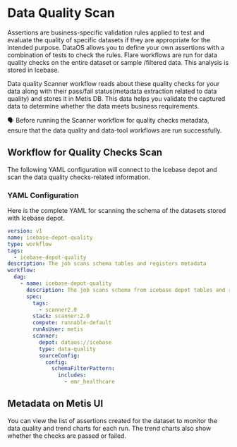 # Data Quality Scan

Assertions are business-specific validation rules applied to test and evaluate the quality of specific datasets if they are appropriate for the intended purpose. DataOS allows you to define your own assertions with a combination of tests to check the rules. Flare workflows are run for data quality checks on the entire dataset or sample /filtered data. This analysis is stored in Icebase.

Data quality Scanner workflow reads about these quality checks for your data along with their pass/fail status(metadata extraction related to data quality) and stores it in Metis DB. This data helps you validate the captured data to determine whether the data meets business requirements.

<aside class="callout">
🗣️ Before running the Scanner workflow for quality checks metadata, ensure that the data quality and data-tool workflows are run successfully.

</aside>

## Workflow for Quality Checks Scan

The following YAML configuration will connect to the Icebase depot and scan the data quality checks-related information.

### **YAML Configuration**

Here is the complete YAML for scanning the schema of the datasets stored with Icebase depot. 

```yaml
version: v1
name: icebase-depot-quality
type: workflow
tags:
  - icebase-depot-quality
description: The job scans schema tables and registers metadata
workflow:
  dag:
    - name: icebase-depot-quality
      description: The job scans schema from icebase depot tables and registers metadata to metis2
      spec:
        tags:
          - scanner2.0
        stack: scanner:2.0
        compute: runnable-default
        runAsUser: metis
        scanner:
          depot: dataos://icebase
          type: data-quality
          sourceConfig:
            config:
              schemaFilterPattern:
                includes:
                  - emr_healthcare
```

## Metadata on Metis UI

You can view the list of assertions created for the dataset to monitor the data quality and trend charts for each run. The trend charts also show whether the checks are passed or failed.